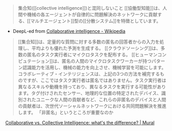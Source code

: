 
> 集合知([[collective intelligence]])と混同しないこと
>  [[協働型知能]]は、人間や機械の各エージェントが自律的に問題解決のネットワークに貢献する、[[マルチエージェント]]型の[[分散システム]]を特徴としています。
- DeepL-ed from [Collaborative intelligence - Wikipedia](https://en.wikipedia.org/wiki/Collaborative_intelligence)

>  [[集合知]]は、定量的な質問に対する多数の匿名の回答者からの入力を処理し、平均よりも優れた予測を生成する。
>  [[クラウドソーシング]]は、多数の匿名のタスク実行者にマイクロタスクを配布する。
>  [[ヒューマンコンピュテーション]]は、匿名の人間のマイクロタスクワーカーが持つパターン認識能力を活用し、機械の能力を向上させ、機械学習を可能にします。
>  コラボレーティブ・インテリジェンスは、上記の3つの方法を補完するものですが、ここではタスク実行者は匿名ではありません。タスク実行者は異なるスキルや動機を持っており、異なるタスクを実行する可能性があります。タグ付けされたセンサー、地理的な位置の特定されたデバイス、識別されたユニークな人間の貢献者など、これらの非匿名のデバイスと人間の貢献者は、次世代ソーシャルネットワークにおける共同問題解決を推進します。
「非匿名」というところが重要なのか

[Collaborative vs. Collective Intelligence: what's the difference? | Mural](https://www.mural.co/blog/collaborative-intelligence-vs-collective-intelligence#:~:text=Collaborative%20intelligence%20is%20a%20systematic,into%20how%20teams%20work%20together.)

